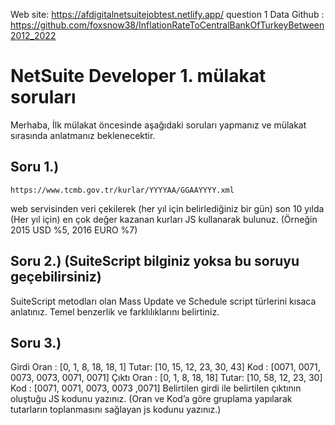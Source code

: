 Web site: https://afdigitalnetsuitejobtest.netlify.app/
question 1 Data Github : https://github.com/foxsnow38/InflationRateToCentralBankOfTurkeyBetween2012_2022


#  NetSuite Developer 1. mülakat soruları
Merhaba,
İlk mülakat öncesinde aşağıdaki soruları yapmanız ve mülakat sırasında anlatmanız
beklenecektir.
## Soru 1.)

```
https://www.tcmb.gov.tr/kurlar/YYYYAA/GGAAYYYY.xml 
```
web servisinden veri çekilerek
(her yıl için belirlediğiniz bir gün) son 10 yılda (Her yıl için) en çok değer kazanan kurları JS
kullanarak bulunuz. (Örneğin 2015 USD %5, 2016 EURO %7)

## Soru 2.) (SuiteScript bilginiz yoksa bu soruyu geçebilirsiniz)
SuiteScript metodları olan Mass Update ve Schedule script türlerini kısaca anlatınız. Temel
benzerlik ve farklılıklarını belirtiniz.

## Soru 3.)
Girdi
Oran : [0, 1, 8, 18, 18, 1]
Tutar: [10, 15, 12, 23, 30, 43]
Kod : [0071, 0071, 0073, 0073, 0071, 0071]
Çıktı
Oran : [0, 1, 8, 18, 18]
Tutar: [10, 58, 12, 23, 30]
Kod : [0071, 0071, 0073, 0073 ,0071]
Belirtilen girdi ile belirtilen çıktının oluştuğu JS kodunu yazınız.
(Oran ve Kod’a göre gruplama yapılarak tutarların toplanmasını sağlayan js kodunu yazınız.)

